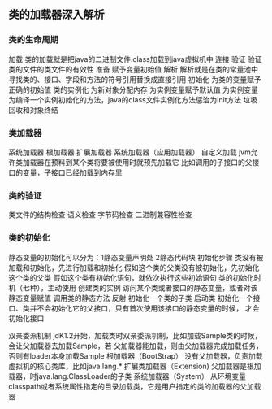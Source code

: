 ## 类的加载器深入解析
### 类的生命周期
加载
类的加载就是把java的二进制文件.class加载到java虚拟机中
连接
    验证
        验证类的文件的类文件的有效性
    准备
        赋予变量初始值
    解析
        解析就是在类的常量池中寻找类的、接口、字段和方法的符号引用替换成直接引用
初始化
    为类的变量赋予正确的初始值
类的实例化
    为新对象分配内存
    为实例变量赋予默认值
    为实例变量为编译一个实例初始化的方法，java的class文件实例化方法惩治为init方法
垃圾回收和对象终结
### 类加载器
系统加载器
根加载器 扩展加载器  系统加载器（应用加载器）
自定义加载
jvm允许类加载器在预料到某个类将要被使用时就预先加载它
 比如调用的子接口的父接口的变量，子接口已经加载到内存里
### 类的验证
类文件的结构检查
语义检查
字节码检查
二进制兼容性检查
### 类的初始化
静态变量的初始化可以分为：1静态变量声明处 2静态代码块
初始化步骤
   类没有被加载和初始化，先进行加载和初始化
   假如这个类的父类没有被初始化，先初始化这个类的父类
   假如这个类有初始化语句，就依次执行这些初始语句
类的初始化时机（七种），主动使用
    创建类的实例
    访问某个类或者接口的静态变量，或者对该静态变量赋值
    调用类的静态方法
    反射
    初始化一个类的子类
    启动类
初始化一个接口、类并不会初始化它的父接口，只有首次使用该接口的静态变量的时候，
才会初始化接口

双亲委派机制
jdK1.2开始，加载类时双亲委派机制，比如加载Sample类的时候，会让父加载器去加载Sample，若
父加载器能加载，则由父加载器完成加载任务，否则有loader本身加载Sample
根加载器（BootStrap）
没有父加载器，负责加载虚拟机的核心类库，比如java.lang.*
扩展类加载器（Extension)
父加载器是根加载器，时java.lang.ClassLoader的子类
系统加载器（System）
从环境变量classpath或者系统属性指定的目录加载类，它是用户指定的类的加载器的父加载器

   
